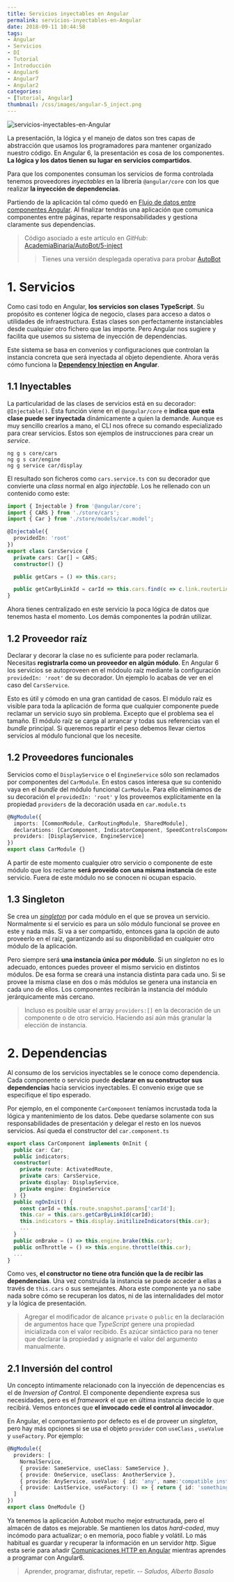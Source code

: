 ```yaml
---
title: Servicios inyectables en Angular
permalink: servicios-inyectables-en-Angular
date: 2018-09-11 10:44:58
tags:  
- Angular
- Servicios
- DI
- Tutorial
- Introducción
- Angular6
- Angular7
- Angular2
categories:
- [Tutorial, Angular] 
thumbnail: /css/images/angular-5_inject.png
---
```


![servicios-inyectables-en-Angular](/images/tutorial-angular-5_inject.png)

La presentación, la lógica y el manejo de datos son tres capas de abstracción que usamos los programadores para mantener organizado nuestro código. En Angular 6, la presentación es cosa de los componentes. **La lógica y los datos tienen su lugar en servicios compartidos**.

Para que los componentes consuman los servicios de forma controlada tenemos proveedores _inyectables_ en la librería `@angular/core` con los que realizar **la inyección de dependencias**.

<!-- more -->

Partiendo de la aplicación tal cómo quedó en [Flujo de datos entre componentes Angular](../flujo-de-datos-entre-componentes-angular/). Al finalizar tendrás una aplicación que comunica componentes entre páginas, reparte responsabilidades y gestiona claramente sus dependencias.

> Código asociado a este artículo en _GitHub_: [AcademiaBinaria/AutoBot/5-inject](https://github.com/AcademiaBinaria/autobot/tree/5-inject/)
> > Tienes una versión desplegada operativa para probar [AutoBot](https://academiabinaria.github.io/autobot/) 

# 1. Servicios

Como casi todo en Angular, **los servicios son clases TypeScript**. Su propósito es contener lógica de negocio, clases para acceso a datos o utilidades de infraestructura. Estas clases son perfectamente instanciables desde cualquier otro fichero que las importe. Pero Angular nos sugiere y facilita que usemos su sistema de inyección de dependencias.

Este sistema se basa en convenios y configuraciones que controlan la instancia concreta que será inyectada al objeto dependiente. Ahora verás cómo funciona la **[Dependency Injection](https://es.wikipedia.org/wiki/Inyecci%C3%B3n_de_dependencias) en Angular**.

## 1.1 Inyectables

La particularidad de las clases de servicios está en su decorador: `@Injectable()`. Esta función viene en el `@angular/core` e **indica que esta clase puede ser inyectada** dinámicamente a quien la demande. Aunque es muy sencillo crearlos a mano, el CLI nos ofrece su comando especializado para crear servicios. Estos son ejemplos de instrucciones para crear un *service*.

```shell
ng g s core/cars
ng g s car/engine
ng g service car/display
```

El resultado son ficheros como `cars.service.ts` con su decorador que convierte una *class* normal en algo *injectable*. Los he rellenado con un contenido como este:

```typescript
import { Injectable } from '@angular/core';
import { CARS } from './store/cars';
import { Car } from './store/models/car.model';

@Injectable({
  providedIn: 'root'
})
export class CarsService {
  private cars: Car[] = CARS;
  constructor() {}

  public getCars = () => this.cars;

  public getCarByLinkId = carId => this.cars.find(c => c.link.routerLink === carId);
}
```

Ahora tienes centralizado en este servicio la poca lógica de datos que tenemos hasta el momento. Los demás componentes la podrán utilizar.

## 1.2 Proveedor raíz

Declarar y decorar la clase no es suficiente para poder reclamarla. Necesitas **registrarla como un proveedor en algún módulo**.  En Angular 6 los servicios se autoproveen en el módoulo raíz mediante la configuración `providedIn: 'root'` de su decorador. Un ejemplo lo acabas de ver en el caso del `CarsService`.

Esto es útil y cómodo en una gran cantidad de casos. El módulo raíz es visible para toda la aplicación de forma que cualquier componente puede reclamar un servicio suyo sin problema. Excepto que el problema sea el tamaño. El módulo raíz se carga al arrancar y todas sus referencias van el *bundle* principal. Si queremos repartir el peso debemos llevar ciertos servicios al módulo funcional que los necesite. 

## 1.2 Proveedores funcionales

Servicios como el `DisplayService` o el `EngineService` sólo son reclamados por componentes del `CarModule`. En estos casos interesa que su contenido vaya en el *bundle* del módulo funcional `CarModule`. Para ello eliminamos de su decoración el `providedIn: 'root'` y los proveemos explícitamente en la propiedad `providers` de la decoración usada en `car.module.ts`


```typescript
@NgModule({
  imports: [CommonModule, CarRoutingModule, SharedModule],
  declarations: [CarComponent, IndicatorComponent, SpeedControlsComponent, BatteryRechargerComponent],
  providers: [DisplayService, EngineService]
})
export class CarModule {}
```

A partir de este momento cualquier otro servicio o componente de este módulo que los reclame **será proveído con una misma instancia** de este servicio. Fuera de este módulo no se conocen ni ocupan espacio. 

## 1.3 Singleton

Se crea un [*singleton*](https://es.wikipedia.org/wiki/Singleton) por cada módulo en el que se provea un servicio. Normalmente si el servicio es para un sólo módulo funcional se provee en este y nada más. Si va a ser compartido, entonces gana la opción de auto proveerlo en el raíz, garantizando así su disponibilidad en cualquier otro módulo de la aplicación.

Pero siempre será **una instancia única por módulo**. Si un *singleton* no es lo adecuado, entonces puedes proveer el mismo servicio en distintos módulos. De esa forma se creará una instancia distinta para cada uno. Si se provee la misma clase en dos o más módulos se genera una instancia en cada uno de ellos. Los componentes recibirán la instancia del módulo jerárquicamente más cercano.

> Incluso es posible usar el array `providers:[]` en la decoración de un componente o de otro servicio. Haciendo así aún más granular la elección de instancia. 


# 2. Dependencias

Al consumo de los servicios inyectables se le conoce como dependencia. Cada componente o servicio puede **declarar en su constructor sus dependencias** hacia servicios inyectables. El convenio exige que se especifique el tipo esperado. 

Por ejemplo, en el componente `CarComponent` teníamos incrustada toda la lógica y mantenimiento de los datos. Debe quedarse solamente con sus responsabilidades de presentación y delegar el resto en los nuevos servicios. Así queda el constructor del `car.component.ts`

```typescript
export class CarComponent implements OnInit {
  public car: Car;
  public indicators;
  constructor(
    private route: ActivatedRoute,
    private cars: CarsService,
    private display: DisplayService,
    private engine: EngineService
  ) {}
  public ngOnInit() {
    const carId = this.route.snapshot.params['carId'];
    this.car = this.cars.getCarByLinkId(carId);
    this.indicators = this.display.initilizeIndicators(this.car);
    ...
  }
  public onBrake = () => this.engine.brake(this.car);
  public onThrottle = () => this.engine.throttle(this.car);
  ...
}
```

Como ves, **el constructor no tiene otra función que la de recibir las dependencias**. Una vez construida la instancia se puede acceder a ellas a través de `this.cars` o sus semejantes. Ahora este componente ya no sabe nada sobre cómo se recuperan los datos, ni de las internalidades del motor y la lógica de presentación.

> Agregar el modificador de alcance `private` o  `public` en la declaración de argumentos hace que *TypeScript* genere una propiedad inicializada con el valor recibido. Es azúcar sintáctico para no tener que declarar la propiedad y asignarle el valor del argumento manualmente.

## 2.1 Inversión del control

Un concepto íntimamente relacionado con la inyección de depencencias es el de *Inversion of Control*. El componente dependiente expresa sus necesidades, pero es el *framework* el que en última instancia decide lo que recibirá. Vemos entonces que **el invocado cede el control al invocador**.

En Angular, el comportamiento por defecto es el de proveer un *singleton*, pero hay más opciones si se usa el objeto `provider` con `useClass` , `useValue` y `useFactory`. Por ejemplo:

```typescript
@NgModule({
  providers: [
    NormalService, 
    { provide: SameService, useClass: SameService },
    { provide: OneService, useClass: AnotherService },
    { provide: AnyService, useValue: { id: 'any', name:'compatible instance' } },
    { provide: LastService, useFactory: () => { return { id: 'something', name:'at run time' }} },
  ]
})
export class OneModule {}
```


Ya tenemos la aplicación Autobot mucho mejor estructurada, pero el almacén de datos es mejorable. Se mantienen los datos *hard-coded*, muy incómodo para actualizar; o en memoria, poco fiable y volátil. Lo más habitual es guardar y recuperar la información en un servidor *http*. Sigue esta serie para añadir [Comunicaciones HTTP en Angular](../comunicaciones-http-en-Angular/) mientras aprendes a programar con Angular6.

> Aprender, programar, disfrutar, repetir.
> -- <cite>Saludos, Alberto Basalo</cite>
